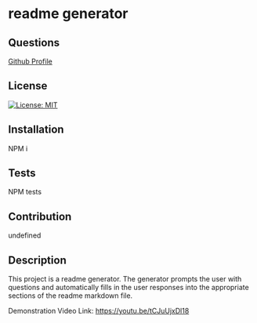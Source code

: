 # readme generator

## Questions
[Github Profile](http://github.com/janayAl)

## License
[![License: MIT](https://img.shields.io/badge/License-MIT-yellow.svg)](https://opensource.org/licenses/MIT)
## Installation
NPM i
## Tests
NPM tests
## Contribution
undefined
## Description
This project is a readme generator. The generator prompts the user with questions and automatically fills in the user responses into the appropriate sections of the readme markdown file.  

Demonstration Video Link:
https://youtu.be/tCJuUjxDl18

